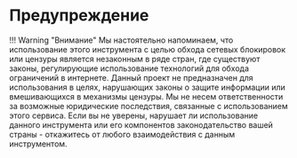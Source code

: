 # Предупреждение
!!! Warning "Внимание"
    Мы настоятельно напоминаем, что использование этого инструмента с целью обхода сетевых блокировок или цензуры является незаконным в ряде стран, где существуют законы, регулирующие использование технологий для обхода ограничений в интернете. Данный проект не предназначен для использования в целях, нарушающих законы о защите информации или вмешивающихся в механизмы цензуры. Мы не несем ответственности за возможные юридические последствия, связанные с использованием этого сервиса. Если вы не уверены, нарушает ли использование данного инструмента или его компонентов законодательство вашей страны - откажитесь от любого взаимодействия с данным инструментом.
